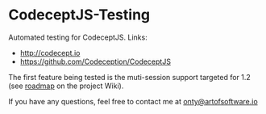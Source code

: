 # CodeceptJS-Testing

Automated testing for CodeceptJS. Links:
* http://codecept.io
* https://github.com/Codeception/CodeceptJS

The first feature being tested is the muti-session support targeted for 1.2 (see [roadmap](https://github.com/Codeception/CodeceptJS/wiki/Roadmap) on the project Wiki).

If you have any questions, feel free to contact me at onty@artofsoftware.io

